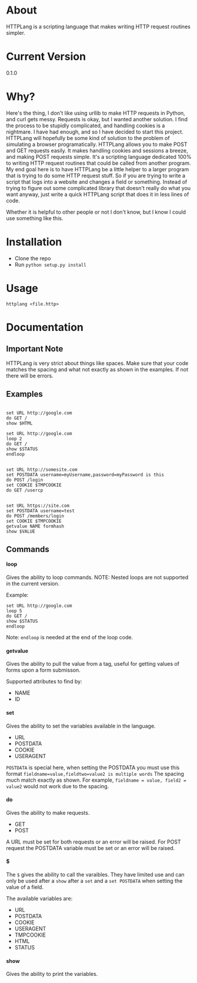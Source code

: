 About
=====

HTTPLang is a scripting language that makes writing HTTP request routines simpler.

Current Version
===============

0.1.0

Why?
====

Here's the thing, I don't like using urllib to make HTTP requests in Python, and curl gets messy. Requests is okay, but I wanted another solution. I find the process to be stupidly complicated, and handling cookies is a nightmare. I have had enough, and so I have decided to start this project. HTTPLang will hopefully be some kind of solution to the problem of simulating a browser programatically. HTTPLang allows you to make POST and GET requests easily. It makes handling cookies and sessions a breeze, and making POST requests simple. It's a scripting language dedicated 100% to writing HTTP request routines that could be called from another program. My end goal here is to have HTTPLang be a little helper to a larger program that is trying to do some HTTP request stuff. So if you are trying to write a script that logs into a website and changes a field or something. Instead of trying to figure out some complicated library that doesn't really do what you want anyway, just write a quick HTTPLang script that does it in less lines of code. 

Whether it is helpful to other people or not I don't know, but I know I could use something like this.


Installation
====
* Clone the repo
* Run `python setup.py install`

Usage
===
`httplang <file.http>`

Documentation
=============

Important Note
--------------

HTTPLang is very strict about things like spaces. Make sure that your code matches the spacing and what not exactly as shown in the examples. If not there will be errors.

Examples
--------


```

set URL http://google.com
do GET /
show $HTML

``` 

```
set URL http://google.com
loop 2
do GET /
show $STATUS
endloop

```

```

set URL http://somesite.com
set POSTDATA username=myUsername,password=myPassword is this
do POST /login
set COOKIE $TMPCOOKIE
do GET /usercp

```

```

set URL https://site.com
set POSTDATA username=test
do POST /members/login
set COOKIE $TMPCOOKIE
getvalue NAME formhash                                                                                                                                                                                 
show $VALUE

```


Commands
--------

#### loop

Gives the ability to loop commands. NOTE: Nested loops are not supported in the current version.

Example: 
```
set URL http://google.com
loop 5
do GET /
show $STATUS
endloop

```

Note: `endloop` is needed at the end of the loop code.


#### getvalue

Gives the ability to pull the value from a tag, useful for getting values of forms upon a form submisson.

Supported attributes to find by:

- NAME
- ID


#### set

Gives the ability to set the variables available in the language.

- URL
- POSTDATA
- COOKIE
- USERAGENT

`POSTDATA` is special here, when setting the POSTDATA you must use this format ```fieldname=value,fieldtwo=value2 is multiple words``` The spacing much match exactly as shown. For example, ```fieldname = value, field2 = value2``` would not work due to the spacing.

#### do

Gives the ability to make requests.

- GET
- POST

A URL must be set for both requests or an error will be raised. For POST request the POSTDATA variable must be set or an error will be raised.

#### $

The `$` gives the ability to call the varaibles. They have limited use and can only be used after a `show` after a `set` and a `set POSTDATA` when setting the value of a field.

The available variables are:

- URL
- POSTDATA
- COOKIE
- USERAGENT
- TMPCOOKIE
- HTML
- STATUS

#### show

Gives the ability to print the variables.  

